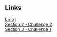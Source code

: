 ## Links

[Emoji](https://getemoji.com/)  
[Section 2 - Challenge 2](https://codepen.io/jonasschmedtmann/pen/ZELVmJX/48f20ea036df9afc09978b07eca226b8)  
[Section 3 - Challenge 1](https://codepen.io/jonasschmedtmann/pen/zYNyMJL/256706a9de79baf1bd19abcb68e820d9)  
